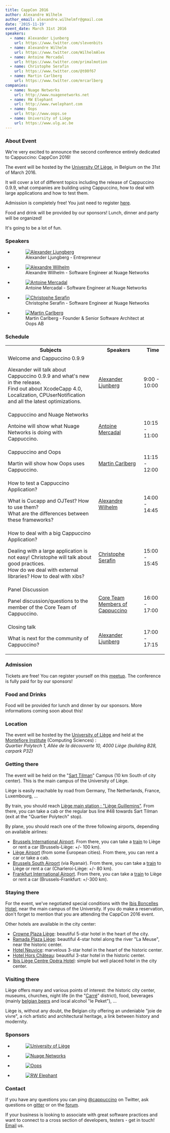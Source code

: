```yaml
---
title: CappCon 2016
author: Alexandre Wilhelm
author_email: alexandre.wilhelmfr@gmail.com
date: '2015-11-19'
event_date: March 31st 2016
speakers:
  - name: Alexander Ljunberg
    url: https://www.twitter.com/slevenbits
  - name: Alexandre Wilhelm
    url: https://www.twitter.com/WilhelmAlex
  - name: Antoine Mercadal
    url: https://www.twitter.com/primalmotion
  - name: Christophe Serafin
    url: https://www.twitter.com/@t00f67
  - name: Martin Carlberg
    url: https://www.twitter.com/mrcarlberg
companies:
  - name: Nuage Networks
    url: http://www.nuagenetworks.net
  - name: RW Elephant
    url: http://www.rwelephant.com
  - name: Oops
    url: http://www.oops.se
  - name: University of Liège
    url: https://www.ulg.ac.be
---
```


### About Event

We're very excited to announce the second conference entirely dedicated to Cappuccino: CappCon 2016!

The event will be hosted by the [University Of Liège](https://www.ulg.ac.be), in Belgium on the 31st of March 2016.

It will cover a lot of different topics including the release of Cappuccino 0.9.9, what companies are building using Cappuccino, how to deal with large applications and how to test them.

Admission is completely free! You just need to register [here](http://www.meetup.com/World-Cappuccino-Meetup/events/226898401/).

Food and drink will be provided by our sponsors! Lunch, dinner and party will be organized!

It's going to be a lot of fun.

### Speakers

<ul class="speakers">
    <li>
        <figure>
            <a href="https://twitter.com/slevenbits" target="_blank"><img src="/img/cappCon2016/Alexander-Ljunberg.png" alt="Alexander Ljungberg"></a>
            <figcaption>Alexander Ljungberg - Entrepreneur</figcaption>
        </figure>
    </li>
    <li>
        <figure>
            <a href="https://twitter.com/wilhelmalex" target="_blank"><img src="/img/cappCon2016/Alexandre-Wilhelm.png" alt="Alexandre Wilhelm"></a>
            <figcaption>Alexandre Wilhelm - Software Engineer at Nuage Networks</figcaption>
        </figure>
    </li>
    <li>
        <figure>
            <a href="https://twitter.com/primalmotion" target="_blank"><img src="/img/cappCon2016/Antoine-Mercadal.png" alt="Antoine Mercadal"></a>
            <figcaption>Antoine Mercadal - Software Engineer at Nuage Networks</figcaption>
        </figure>
    </li>
    <li>
        <figure>
            <a href="https://twitter.com/t00f67" target="_blank"><img src="/img/cappCon2016/Christophe-Serafin.png" alt="Christophe Serafin"></a>
            <figcaption>Christophe Serafin - Software Engineer at Nuage Networks</figcaption>
        </figure>
    </li>
    <li>
        <figure>
            <a href="https://twitter.com/mrcarlberg" target="_blank"><img src="/img/cappCon2016/Martin-Carlberg.png" alt="Martin Carlberg"></a>
            <figcaption>Martin Carlberg - Founder & Senior Software Architect at Oops AB</figcaption>
        </figure>
    </li>
</ul>

### Schedule

<table class="table span9 schedule">
    <tbody>
        <tr>
            <th>Subjects</th>
            <th>Speakers</th>
            <th>Time</th>
        </tr>
        <tr>
            <td>Welcome and Cappuccino 0.9.9<p class="p_schedule_description">Alexander will talk about Cappuccino 0.9.9 and what's new in the release.<br/> Find out about XcodeCapp 4.0, Localization, CPUserNotification and all the latest optimizations.</p></td>
            <td><a href="https://twitter.com/slevenbits" target="_blank">Alexander Ljunberg</a></td>
            <td>9:00 - 10:00</td>
        </tr>
        <tr>
            <td>Cappuccino and Nuage Networks<p class="p_schedule_description">Antoine will show what Nuage Networks is doing with Cappuccino.</p></td>
            <td><a href="https://twitter.com/primalmotion" target="_blank">Antoine Mercadal</a></td>
            <td>10:15 - 11:00</td>
        </tr>
        <tr>
            <td>Cappuccino and Oops<p class="p_schedule_description">Martin will show how Oops uses Cappuccino.</p></td>
            <td><a href="https://twitter.com/mrcarlberg" target="_blank">Martin Carlberg</a></td>
            <td>11:15 - 12:00</td>
        </tr>
        <tr>
            <td>How to test a Cappuccino Application?<p class="p_schedule_description">What is Cucapp and OJTest? How to use them?<br/> What are the differences between these frameworks?</p></td>
            <td><a href="https://twitter.com/wilhelmalex" target="_blank">Alexandre Wilhelm</a></td>
            <td>14:00 - 14:45</td>
        </tr>
        <tr>
            <td>How to deal with a big Cappuccino Application?<p class="p_schedule_description">Dealing with a large application is not easy! Christophe will talk about good practices.<br/>How do we deal with external libraries? How to deal with xibs?</p></td>
            <td><a href="https://twitter.com/t00f67" target="_blank">Christophe Serafin</a></td>
            <td>15:00 - 15:45</td>
        </tr>
        <tr>
            <td>Panel Discussion<p class="p_schedule_description">Panel discussion/questions to the member of the Core Team of Cappuccino.</p></td>
            <td><a href="https://github.com/orgs/cappuccino/people" target="_blank">Core Team Members of Cappuccino</a></td>
            <td>16:00 - 17:00</td>
        </tr>
        <tr>
            <td>Closing talk<p class="p_schedule_description">What is next for the community of Cappuccino?</p></td>
            <td><a href="https://twitter.com/slevenbits" target="_blank">Alexander Ljunberg</a></td>
            <td>17:00 - 17:15</td>
        </tr>
    </tbody>
</table>

### Admission

Tickets are free! You can register yourself on this [meetup](http://www.meetup.com/World-Cappuccino-Meetup/events/226898401/). The conference is fully paid for by our sponsors!

### Food and Drinks

Food will be provided for lunch and dinner by our sponsors. More informations coming soon about this!

### Location

The event will be hosted by the [University of Liège](https://www.ulg.ac.be) and held at the [Montefiore Institute](http://www.montefiore.ulg.ac.be) (Computing Sciences) :<br>*Quartier Polytech 1, All&eacute;e de la d&eacute;couverte 10, 4000 Li&egrave;ge (building B28, carpark P32)*

<div id="map"></div>
<script>google.maps.event.addDomListener(window, 'load', initialize(50.5859669,5.5601193));</script>

### Getting there

The event will be held on the "[Sart Tilman](http://www.ulg.ac.be/cms/a_16385/en/sart-tilman)" Campus (10 km South of city center). This is the main campus of the University of Liège.

Liège is easily reachable by road from Germany, The Netherlands, France, Luxembourg, ...

By train, you should reach [Liège main station : "Liège Guillemins"](https://www.b-europe.com/Travel/Practical/Station%20information/Liège%20Guillemins). From there, you can take a cab or the regular bus line #48 towards Sart Tilman (exit at the "Quartier Polytech" stop).

By plane, you should reach one of the three following airports, depending on available airlines:<br/>
- [Brussels International Airport](http://www.brusselsairport.be). From there, you can take a [train](http://www.belgianrail.be) to Liège or rent a car (Brussels-Liège: +/- 100 km).<br/>
- [Liège Airport](http://www.liegeairport.com) (from some European cities). From there, you can rent a car or take a cab.<br/>
- [Brussels South Airport](http://www.charleroi-airport.com) (via Ryanair). From there, you can take a [train](http://www.belgianrail.be) to Liège or rent a car (Charleroi-Liège: +/- 80 km).
- [Frankfurt International Airport](http://www.frankfurt-airport.de). From there, you can take a [train](http://www.bahn.de) to Liège or rent a car (Brussels-Frankfurt: +/-300 km).

### Staying there

For the event, we've negotiated special conditions with the [Ibis Boncelles Hotel](http://www.ibis.com/fr/hotel-3533-ibis-liege-seraing/index.shtml), near the main campus of the University. If you do make a reservation, don't forget to mention that you are attending the CappCon 2016 event.

Other hotels are available in the city center:

- [Crowne Plaza Liège](http://www.crowneplazaliege.be): beautiful 5-star hotel in the heart of the city.
- [Ramada Plaza Liège](http://www.ramadaplaza-liege.com): beautiful 4-star hotel along the river "La Meuse", near the historic center.
- [Hotel Neuvice](http://www.hotelneuvice.be/fr): marvelous 3-star hotel in the heart of the historic center.
- [Hotel Hors Château](http://www.hors-chateau.be/EN/hotel/index.html): beautiful 3-star hotel in the historic center.
- [Ibis Li&egrave;ge Centre Op&eacute;ra Hotel](http://www.accorhotels.com/gb/hotel-0864-ibis-liege-centre-opera/index.shtml): simple but well placed hotel in the city center.

### Visiting there

Li&egrave;ge offers many and various points of interest: the historic city center, museums, churches, night life (in the "[Carr&eacute;](http://www.lecarre.com/lecarre)" district), food, beverages (mainly [belgian beers](http://liegebeerloverscity.be) and local alcohol "le Peket"), ...

Li&egrave;ge is, without any doubt, the Belgian city offering an undeniable "joie de vivre", a rich artistic and architectural heritage, a link between history and modernity.

### Sponsors

<ul class="sponsors">
    <li>
        <figure>
            <a href="https://www.ulg.ac.be" target="_blank"><img src="/img/cappCon2016/university-of-liege-logo.png" alt="University of Liège"></a>
        </figure>
    </li>
    <li>
        <figure>
            <a href="http://www.nuagenetworks.net/" target="_blank"><img src="/img/cappCon2016/nuage-networks-logo.png" alt="Nuage Networks"></a>
        </figure>
    </li>
    <li>
        <figure>
            <a href="http://www.oops.se" target="_blank"><img src="/img/cappCon2016/oops-logo.png" alt="Oops"></a>
        </figure>
    </li>
    <li>
        <figure>
            <a href="http://www.rwelephant.com" target="_blank"><img src="/img/cappCon2016/rw-elephant-logo.png" alt="RW Elephant "></a>
        </figure>
    </li>
</ul>

### Contact

If you have any questions you can ping [@cappuccino](http://twitter.com/cappuccino) on Twitter, ask questions on [gitter](https://gitter.im/cappuccino/cappuccino) or on the [forum](https://groups.google.com/forum/?fromgroups#!forum/objectivej).

If your business is looking to associate with great software practices and want to connect to a cross section of developers, testers - get in touch! [Email](mailto:cappcon2016@googlegroups.com) us.
